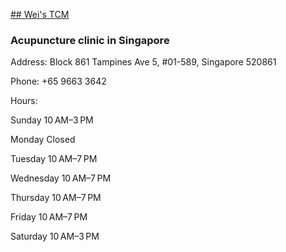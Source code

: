 [## Wei's TCM](https://weitcm.github.io/WeisTCM/)
### Acupuncture clinic in Singapore

Address: Block 861 Tampines Ave 5, #01-589, Singapore 520861

Phone: +65 9663 3642

Hours: 

Sunday	10 AM–3 PM

Monday	Closed

Tuesday	10 AM–7 PM

Wednesday	10 AM–7 PM

Thursday	10 AM–7 PM

Friday 10 AM–7 PM

Saturday 10 AM–3 PM
